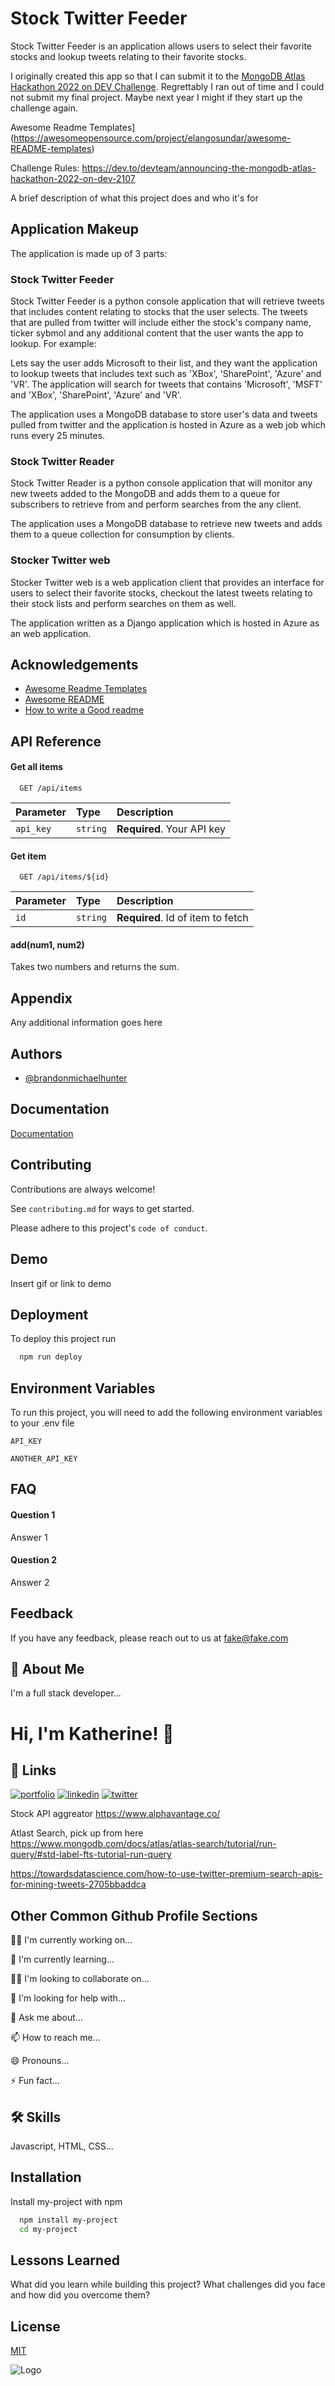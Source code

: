 # Stock Twitter Feeder
Stock Twitter Feeder is an application allows users to select their favorite stocks and lookup tweets relating to their favorite stocks.

I originally created this app so that I can submit it to the [MongoDB Atlas Hackathon 2022 on DEV Challenge](https://dev.to/devteam/announcing-the-mongodb-atlas-hackathon-2022-on-dev-2107). Regrettably I ran out of time and I could not submit my final project.
Maybe next year I might if they start up the challenge again. 



Awesome Readme Templates](https://awesomeopensource.com/project/elangosundar/awesome-README-templates)

Challenge Rules:
https://dev.to/devteam/announcing-the-mongodb-atlas-hackathon-2022-on-dev-2107

A brief description of what this project does and who it's for


## Application Makeup

The application is made up of 3 parts:

### Stock Twitter Feeder
Stock Twitter Feeder is a python console application that will retrieve tweets that includes content relating to 
stocks that the user selects. The tweets that are pulled from twitter will include either the stock's company name,
ticker sybmol and any additional content that the user wants the app to lookup. For example: 

Lets say the user adds Microsoft to their list, and they want the application to lookup tweets that 
includes text such as 'XBox', 'SharePoint', 'Azure' and 'VR'. The application will search for tweets that contains
'Microsoft', 'MSFT' and 'XBox', 'SharePoint', 'Azure' and 'VR'.

The application uses a MongoDB database to store user's data and tweets pulled from twitter and the application 
is hosted in Azure as a web job which runs every 25 minutes.

### Stock Twitter Reader
Stock Twitter Reader is a python console application that will monitor any new tweets added to the MongoDB and
adds them to a queue for subscribers to retrieve from and perform searches from the any client.

The application uses a MongoDB database to retrieve new tweets and adds them to a queue collection for
consumption by clients.

### Stocker Twitter web
Stocker Twitter web is a web application client that provides an interface for users to select their favorite
stocks, checkout the latest tweets relating to their stock lists and perform searches on them as well.

The application written as a Django application which is hosted in Azure as an web application.

## Acknowledgements

 - [Awesome Readme Templates](https://awesomeopensource.com/project/elangosundar/awesome-README-templates)
 - [Awesome README](https://github.com/matiassingers/awesome-readme)
 - [How to write a Good readme](https://bulldogjob.com/news/449-how-to-write-a-good-readme-for-your-github-project)


## API Reference

#### Get all items

```http
  GET /api/items
```

| Parameter | Type     | Description                |
| :-------- | :------- | :------------------------- |
| `api_key` | `string` | **Required**. Your API key |

#### Get item

```http
  GET /api/items/${id}
```

| Parameter | Type     | Description                       |
| :-------- | :------- | :-------------------------------- |
| `id`      | `string` | **Required**. Id of item to fetch |

#### add(num1, num2)

Takes two numbers and returns the sum.


## Appendix

Any additional information goes here


## Authors

- [@brandonmichaelhunter](https://github.com/brandonmichaelhunter)


## Documentation

[Documentation](https://linktodocumentation)


## Contributing

Contributions are always welcome!

See `contributing.md` for ways to get started.

Please adhere to this project's `code of conduct`.


## Demo

Insert gif or link to demo


## Deployment

To deploy this project run

```bash
  npm run deploy
```


## Environment Variables

To run this project, you will need to add the following environment variables to your .env file

`API_KEY`

`ANOTHER_API_KEY`


## FAQ

#### Question 1

Answer 1

#### Question 2

Answer 2


## Feedback

If you have any feedback, please reach out to us at fake@fake.com


## 🚀 About Me
I'm a full stack developer...


# Hi, I'm Katherine! 👋


## 🔗 Links
[![portfolio](https://img.shields.io/badge/my_portfolio-000?style=for-the-badge&logo=ko-fi&logoColor=white)](https://katherineoelsner.com/)
[![linkedin](https://img.shields.io/badge/linkedin-0A66C2?style=for-the-badge&logo=linkedin&logoColor=white)](https://www.linkedin.com/)
[![twitter](https://img.shields.io/badge/twitter-1DA1F2?style=for-the-badge&logo=twitter&logoColor=white)](https://twitter.com/)

Stock API aggreator
https://www.alphavantage.co/

Atlast Search, pick up from here
https://www.mongodb.com/docs/atlas/atlas-search/tutorial/run-query/#std-label-fts-tutorial-run-query


https://towardsdatascience.com/how-to-use-twitter-premium-search-apis-for-mining-tweets-2705bbaddca


## Other Common Github Profile Sections
👩‍💻 I'm currently working on...

🧠 I'm currently learning...

👯‍♀️ I'm looking to collaborate on...

🤔 I'm looking for help with...

💬 Ask me about...

📫 How to reach me...

😄 Pronouns...

⚡️ Fun fact...


## 🛠 Skills
Javascript, HTML, CSS...


## Installation

Install my-project with npm

```bash
  npm install my-project
  cd my-project
```
    
## Lessons Learned

What did you learn while building this project? What challenges did you face and how did you overcome them?


## License

[MIT](https://choosealicense.com/licenses/mit/)


![Logo](https://dev-to-uploads.s3.amazonaws.com/uploads/articles/th5xamgrr6se0x5ro4g6.png)

